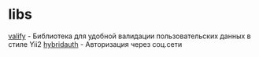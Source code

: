 # libs
[valify](https://github.com/xphoenyx/valify/tree/master/examples) - Библиотека для удобной валидации пользовательских данных в стиле Yii2
[hybridauth](https://github.com/hybridauth/hybridauth) - Авторизация через соц.сети
